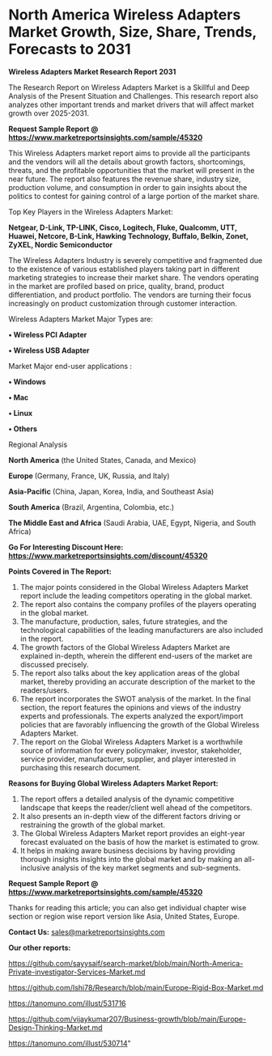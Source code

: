 # North America Wireless Adapters Market Growth, Size, Share, Trends, Forecasts to 2031

<strong>Wireless Adapters Market Research Report 2031</strong>

The Research Report on Wireless Adapters Market is a Skillful and Deep Analysis of the Present Situation and Challenges. This research report also analyzes other important trends and market drivers that will affect market growth over 2025-2031.

<strong>Request Sample Report @ <a href=https://www.marketreportsinsights.com/sample/45320>https://www.marketreportsinsights.com/sample/45320</a></strong>

This Wireless Adapters market report aims to provide all the participants and the vendors will all the details about growth factors, shortcomings, threats, and the profitable opportunities that the market will present in the near future. The report also features the revenue share, industry size, production volume, and consumption in order to gain insights about the politics to contest for gaining control of a large portion of the market share.

Top Key Players in the Wireless Adapters Market:

<strong>Netgear, D-Link, TP-LINK, Cisco, Logitech, Fluke, Qualcomm, UTT, Huawei, Netcore, B-Link, Hawking Technology, Buffalo, Belkin, Zonet, ZyXEL, Nordic Semiconductor</strong>

The Wireless Adapters Industry is severely competitive and fragmented due to the existence of various established players taking part in different marketing strategies to increase their market share. The vendors operating in the market are profiled based on price, quality, brand, product differentiation, and product portfolio. The vendors are turning their focus increasingly on product customization through customer interaction.

Wireless Adapters Market Major Types are:

<strong>•  Wireless PCI Adapter

•  Wireless USB Adapter</strong>

Market Major end-user applications :

<strong>•  Windows

•  Mac

•  Linux

•  Others</strong>

Regional Analysis

</u><strong><b>North America</b></strong> (the United States, Canada, and Mexico)

<strong><b>Europe </b></strong>(Germany, France, UK, Russia, and Italy)

<strong><b>Asia-Pacific</b></strong> (China, Japan, Korea, India, and Southeast Asia)

<strong><b>South America</b></strong> (Brazil, Argentina, Colombia, etc.)

<strong><b>The Middle East and Africa</b></strong> (Saudi Arabia, UAE, Egypt, Nigeria, and South Africa)

<strong>Go For Interesting Discount Here: <a href=https://www.marketreportsinsights.com/discount/45320>https://www.marketreportsinsights.com/discount/45320</a></strong>

<strong>Points Covered in The Report:</strong>
<ol>
  <li>The major points considered in the Global Wireless Adapters Market report include the leading competitors operating in the global market.</li>
  <li>The report also contains the company profiles of the players operating in the global market.</li>
  <li>The manufacture, production, sales, future strategies, and the technological capabilities of the leading manufacturers are also included in the report.</li>
  <li>The growth factors of the Global Wireless Adapters Market are explained in-depth, wherein the different end-users of the market are discussed precisely.</li>
  <li>The report also talks about the key application areas of the global market, thereby providing an accurate description of the market to the readers/users.</li>
  <li>The report incorporates the SWOT analysis of the market. In the final section, the report features the opinions and views of the industry experts and professionals. The experts analyzed the export/import policies that are favorably influencing the growth of the Global Wireless Adapters Market.</li>
  <li>The report on the Global Wireless Adapters Market is a worthwhile source of information for every policymaker, investor, stakeholder, service provider, manufacturer, supplier, and player interested in purchasing this research document.</li>
</ol>
<strong>Reasons for Buying Global Wireless Adapters Market Report:</strong>

<ol>
  <li>The report offers a detailed analysis of the dynamic competitive landscape that keeps the reader/client well ahead of the competitors.</li>
  <li>It also presents an in-depth view of the different factors driving or restraining the growth of the global market.</li>
  <li>The Global Wireless Adapters Market report provides an eight-year forecast evaluated on the basis of how the market is estimated to grow.</li>
  <li>It helps in making aware business decisions by having providing thorough insights insights into the global market and by making an all-inclusive analysis of the key market segments and sub-segments.</li>
</ol>
<strong>Request Sample Report @ <a href=https://www.marketreportsinsights.com/sample/45320>https://www.marketreportsinsights.com/sample/45320</a></strong>


Thanks for reading this article; you can also get individual chapter wise section or region wise report version like Asia, United States, Europe.

<strong>Contact Us:</strong>
sales@marketreportsinsights.com

<strong>Our other reports:</strong>

<a href=https://github.com/sayysaif/search-market/blob/main/North-America-Private-investigator-Services-Market.md>https://github.com/sayysaif/search-market/blob/main/North-America-Private-investigator-Services-Market.md</a>

<a href=https://github.com/Ishi78/Research/blob/main/Europe-Rigid-Box-Market.md>https://github.com/Ishi78/Research/blob/main/Europe-Rigid-Box-Market.md</a>

<a href=https://tanomuno.com/illust/531716>https://tanomuno.com/illust/531716</a>

<a href=https://github.com/vijaykumar207/Business-growth/blob/main/Europe-Design-Thinking-Market.md>https://github.com/vijaykumar207/Business-growth/blob/main/Europe-Design-Thinking-Market.md</a>

<a href=https://tanomuno.com/illust/530714>https://tanomuno.com/illust/530714</a>"
